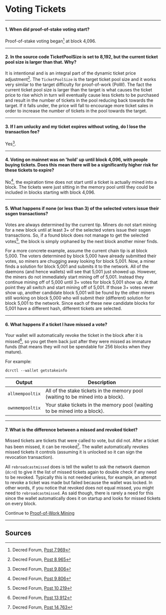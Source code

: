 # **Voting Tickets**

---

#### **1. When did proof-of-stake voting start?**

Proof-of-stake voting began[^7969] at block 4,096.

---

#### **2. In the source code TicketPoolSize is set to 8,192, but the current ticket pool size is larger than that. Why?**

It is intentional and is an integral part of the dynamic ticket price adjustment[^8965]. The `TicketPoolSize` is the target ticket pool size and it works very similar to the target difficulty for proof-of-work (PoW). The fact the current ticket pool size is larger than the target is what causes the ticket price to rise which in turn will eventually cause less tickets to be purchased and result in the number of tickets in the pool reducing back towards the target. If it falls under, the price will fall to encourage more ticket sales in order to increase the number of tickets in the pool towards the target.

---

#### **3. If I am unlucky and my ticket expires without voting, do I lose the transaction fee?**

Yes[^9806].

---

#### **4. Voting on mainnet was on 'hold' up until block 4,096, with people buying tickets. Does this mean there will be a significantly higher risk for these tickets to expire?**

No[^9806], the expiration time does not start until a ticket is actually mined into a block. The tickets were just sitting in the memory pool until they could be included in blocks starting with block 4,096.

---

#### **5. What happens if none (or less than 3) of the selected voters issue their ssgen transactions?**

Votes are always determined by the current tip. Miners do not start mining for a new block until at least 3+ of the selected voters issue their ssgen transactions. So, if a found block does not manage to get the selected votes[^10219], the block is simply orphaned by the next block another miner finds.

For a more concrete example, assume the current chain tip is at block 5,000. The voters determined by block 5,000 have already submitted their votes, so miners are chugging away looking for block 5,001. Now, a miner finds a solution for block 5,001 and submits it to the network. All of the daemons (and hence wallets) will see that 5,001 just showed up. However, the miners do not immediately start mining off of 5,001. Instead they continue mining off of 5,000 until 3+ votes for block 5,001 show up. At that point they all switch and start mining off of 5,001. If those 3+ votes never show up, another candidate block 5,001 will be found by the other miners still working on block 5,000 who will submit their (different) solution for block 5,001 to the network. Since each of these new candidate blocks for 5,001 have a different hash, different tickets are selected.

---

#### **6. What happens if a ticket I have missed a vote?**

Your wallet will automatically revoke the ticket in the block after it is missed[^13912], so you get them back just after they were missed as immature funds (that means they will not be spendable for 256 blocks when they mature).

For example:

```no-highlight
dcrctl --wallet getstakeinfo
```

Output          | Description
---             |---
`allmempooltix` | All of the stake tickets in the memory pool (waiting to be mined into a block).
`ownmempooltix` | Your stake tickets in the memory pool (waiting to be mined into a block).

---

#### **7. What is the difference between a missed and revoked ticket?**

Missed tickets are tickets that were called to vote, but did not. After a ticket has been missed, it can be revoked[^14763]. The wallet automatically revokes missed tickets it controls (assuming it is unlocked so it can sign the revocation transaction).

All `rebroadcastmissed` does is tell the wallet to ask the network daemon (`dcrd`) to give it the list of missed tickets again to double check if any need to be revoked. Typically this is not needed unless, for example, an attempt to revoke a ticket was made but failed because the wallet was locked. In other words, if you notice that revoked does not equal missed, you might need to `rebroadcastmissed`. As said though, there is rarely a need for this since the wallet automatically does it on startup and looks for missed tickets on every block.

Continue to [Proof-of-Work Mining](/mining/proof-of-work.md)

---

## **<i class="fa fa-book"></i> Sources**

[^7969]: Decred Forum, [Post 7,969](https://forum.decred.org/threads/531/#post-7969)
[^8965]: Decred Forum, [Post 8,965](https://forum.decred.org/threads/531/page-2#post-8965)
[^9806]: Decred Forum, [Post 9,806](https://forum.decred.org/threads/180/page-6#post-9806)
[^10219]: Decred Forum, [Post 10,219](https://forum.decred.org/threads/180/page-6#post-10219)
[^13912]: Decred Forum, [Post 13,912](https://forum.decred.org/threads/1271/#post-13912)
[^14763]: Decred Forum, [Post 14,763](https://forum.decred.org/threads/1335/#post-14763)
